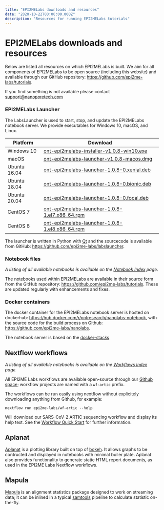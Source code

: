 ```yaml
---
title: "EPI2MELabs downloads and resources"
date: "2020-10-22T00:00:00.000Z"
description: "Resources for running EPI2MELabs tutorials"
---
```


# EPI2MELabs downloads and resources

Below are listed all resources on which EPI2MELabs is built. We aim for all
components of EPI2MELabs to be open source (including this website) and
available through our GitHub repository:
https://github.com/epi2me-labs/tutorials.

If you find something is not available please contact support@nanoporetech.com


### EPI2MELabs Launcher

The LabsLauncher is used to start, stop, and update the EPI2MELabs notebook
server. We provide executables for Windows 10, macOS, and Linux.

| Platform     | Download                                                                                                                                                              |
|--------------|-----------------------------------------------------------------------------------------------------------------------------------------------------------------------|
| Windows 10   | [ont-epi2melabs-installer-v1.0.8-win10.exe](https://github.com/epi2me-labs/labslauncher/releases/download/v1.0.8/ont-epi2melabs-installer-v1.0.8-win10.exe)           |
| macOS        | [ont-epi2melabs-launcher-v1.0.8-macos.dmg](https://github.com/epi2me-labs/labslauncher/releases/download/v1.0.8/ont-epi2melabs-launcher-v1.0.8-macos.dmg)             |
| Ubuntu 16.04 | [ont-epi2melabs-launcher-1.0.8-0.xenial.deb](https://github.com/epi2me-labs/labslauncher/releases/download/v1.0.8/ont-epi2melabs-launcher-1.0.8-0.xenial.deb)         |
| Ubuntu 18.04 | [ont-epi2melabs-launcher-1.0.8-0.bionic.deb](https://github.com/epi2me-labs/labslauncher/releases/download/v1.0.8/ont-epi2melabs-launcher-1.0.8-0.bionic.deb)         |
| Ubuntu 20.04 | [ont-epi2melabs-launcher-1.0.8-0.focal.deb](https://github.com/epi2me-labs/labslauncher/releases/download/v1.0.8/ont-epi2melabs-launcher-1.0.8-0.focal.deb)           |
| CentOS 7     | [ont-epi2melabs-launcher-1.0.8-1.el7.x86_64.rpm](https://github.com/epi2me-labs/labslauncher/releases/download/v1.0.8/ont-epi2melabs-launcher-1.0.8-1.el7.x86_64.rpm) |
| CentOS 8     | [ont-epi2melabs-launcher-1.0.8-1.el8.x86_64.rpm](https://github.com/epi2me-labs/labslauncher/releases/download/v1.0.8/ont-epi2melabs-launcher-1.0.8-1.el8.x86_64.rpm) |

The launcher is written in Python with [Qt](https://www.qt.io/) and the
sourcecode is available from GitHub:
https://github.com/epi2me-labs/labslauncher.


### Notebook files

*A listing of all available notebooks is available on the [Notebook
Index](/nbindex) page.*

The notebooks used within EPI2MELabs are available in their source form from
the GitHub repository: https://github.com/epi2me-labs/tutorials. These are
updated regularly with enhancements and fixes.

### Docker containers

The docker container for the EPI2MELabs notebook server is hosted on dockerhub:
https://hub.docker.com/r/ontresearch/nanolabs-notebook, with the source code
for the build process on Github: https://github.com/epi2me-labs/nanolabs.

The notebook server is based on the
[docker-stacks](https://github.com/jupyter)

## Nextflow workflows

*A listing of all available notebooks is available on the [Workflows
Index](/wfindex) page.*

All EPI2ME Labs workflows are available open-source through our
[Github space](https://github.com/epi2me-labs/); workflow projects
are named with a `wf-artic` prefix.

The workflows can be run easily using nextflow without explicitely
downloading anything from Github, for example:

```
nextflow run epi2me-labs/wf-artic --help
```

Will download our SARS-CoV-2 ARTIC sequencing workflow and display
its help text. See the [Workflow Quick Start](/wfquickstart) for
further information.

## Aplanat

[Aplanat](https://github.com/epi2me-labs/aplanat) is a plotting library built
on top of [bokeh](https://docs.bokeh.org/en/latest/). It allows graphs to be
contructed and displayed in notebooks with minimal boiler plate. Aplanat
also provides functionality to generate static HTML report documents, as used
in the EPI2ME Labs Nextflow workflows.

## Mapula
[Mapula](https://github.com/epi2me-labs/mapula) is an alignment statistics
package designed to work on streaming data; it can be inlined in a typical
[samtools](http://www.htslib.org/) pipeline to calculate statistic on-the-fly.

